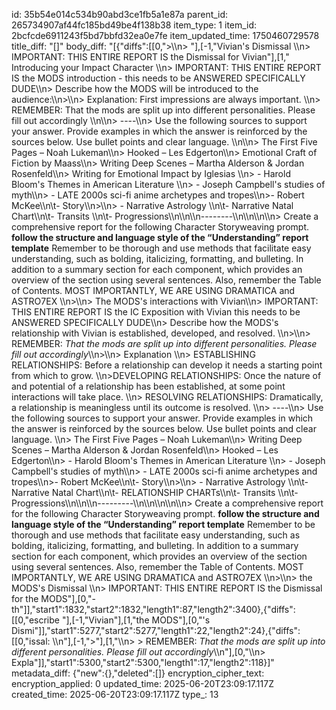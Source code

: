id: 35b54e014c534b90abd3ce1fb5a1e87a
parent_id: 265734907af44fc185bd49be4f138b38
item_type: 1
item_id: 2bcfcde6911243f5bd7bbfd32ea0e7fe
item_updated_time: 1750460729578
title_diff: "[]"
body_diff: "[{\"diffs\":[[0,\">\\\n> \"],[-1,\"Vivian's Dismissal \\\n> IMPORTANT: THIS ENTIRE REPORT IS the Dismissal for Vivian\"],[1,\" Introducing your Impact Character \\\n> IMPORTANT: THIS ENTIRE REPORT IS the MODS introduction - this needs to be ANSWERED SPECIFICALLY DUDE\\\n> Describe how the MODS will be introduced to the audience:\\\n>\\\n> Explanation:  First impressions are always important. \\\n> REMEMBER: That the mods are split up into different personalities. Please fill out accordingly \\\n\\\n> ----\\\n> Use the following sources to support your answer. Provide examples in which the answer is reinforced by the sources below. Use bullet points and clear language. \\\n\\\n> The First Five Pages – Noah Lukeman\\\n> Hooked – Les Edgerton\\\n> Emotional Craft of Fiction by Maass\\\n> Writing Deep Scenes – Martha Alderson & Jordan Rosenfeld\\\n> Writing for Emotional Impact by Iglesias \\\n> - Harold Bloom's Themes in American Literature \\\n> - Joseph Campbell's studies of myth\\\n> - LATE 2000s sci-fi anime archetypes and tropes\\\n>- Robert McKee\\\n\\t- Story\\\n>\\\n> - Narrative Astrology \\\n\\t- Narrative Natal Chart\\\n\\t- Transits \\\n\\t- Progressions\\\n\\\n\\\n--------\\\n\\\n\\\n\\\n> Create a comprehensive report for the following Character Storyweaving prompt. **follow the structure and language style of the “Understanding” report template** Remember to be thorough and use methods that facilitate easy understanding, such as bolding, italicizing, formatting, and bulleting. In addition to a summary section for each component, which provides an overview of the section using several sentences. Also, remember the Table of Contents. MOST IMPORTANTLY, WE ARE USING DRAMATICA and ASTRO7EX \\\n>\\\n> The MODS's interactions with Vivian\\\n> IMPORTANT: THIS ENTIRE REPORT IS the IC Exposition with Vivian this needs to be ANSWERED SPECIFICALLY DUDE\\\n> Describe how the MODS's relationship with  Vivian is established, developed, and resolved. \\\n>\\\n> REMEMBER: *That the mods are split up into different personalities. Please fill out accordingly*\\\n>\\\n> Explanation \\\n> ESTABLISHING RELATIONSHIPS: Before a relationship can develop it needs a starting point from which to grow. \\\n>DEVELOPING RELATIONSHIPS: Once the nature of and potential of a relationship has been established, at some point interactions will take place. \\\n> RESOLVING RELATIONSHIPS: Dramatically, a relationship is meaningless until its outcome is resolved. \\\n> ----\\\n> Use the following sources to support your answer. Provide examples in which the answer is reinforced by the sources below. Use bullet points and clear language. \\\n> The First Five Pages – Noah Lukeman\\\n> Writing Deep Scenes – Martha Alderson & Jordan Rosenfeld\\\n> Hooked – Les Edgerton\\\n> - Harold Bloom's Themes in American Literature \\\n> - Joseph Campbell's studies of myth\\\n> - LATE 2000s sci-fi anime archetypes and tropes\\\n>- Robert McKee\\\n\\t- Story\\\n>\\\n> - Narrative Astrology \\\n\\t- Narrative Natal Chart\\\n\\t- RELATIONSHIP CHARTs\\\n\\t- Transits \\\n\\t- Progressions\\\n\\\n\\\n---------\\\n\\\n\\\n\\\n\\\n> Create a comprehensive report for the following Character Storyweaving prompt. **follow the structure and language style of the “Understanding” report template** Remember to be thorough and use methods that facilitate easy understanding, such as bolding, italicizing, formatting, and bulleting. In addition to a summary section for each component, which provides an overview of the section using several sentences. Also, remember the Table of Contents. MOST IMPORTANTLY, WE ARE USING DRAMATICA and ASTRO7EX \\\n>\\\n> the MODS's Dismissal \\\n> IMPORTANT: THIS ENTIRE REPORT IS the Dismissal for the MODS\"],[0,\"- th\"]],\"start1\":1832,\"start2\":1832,\"length1\":87,\"length2\":3400},{\"diffs\":[[0,\"escribe \"],[-1,\"Vivian\"],[1,\"the MODS\"],[0,\"'s Dismi\"]],\"start1\":5277,\"start2\":5277,\"length1\":22,\"length2\":24},{\"diffs\":[[0,\"issal: \\\n\"],[-1,\">\"],[1,\"\\\n> > REMEMBER: *That the mods are split up into different personalities. Please fill out accordingly*\\\n\"],[0,\"\\\n> Expla\"]],\"start1\":5300,\"start2\":5300,\"length1\":17,\"length2\":118}]"
metadata_diff: {"new":{},"deleted":[]}
encryption_cipher_text: 
encryption_applied: 0
updated_time: 2025-06-20T23:09:17.117Z
created_time: 2025-06-20T23:09:17.117Z
type_: 13